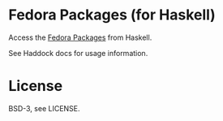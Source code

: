 # Fedora Packages (for Haskell)

Access the [Fedora Packages](https://apps.fedoraproject.org/packages/) from
Haskell.

See Haddock docs for usage information.

# License

BSD-3, see LICENSE.
